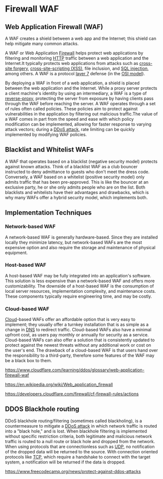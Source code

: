 # Firewall WAF

## Web Application Firewall (WAF)

A WAF creates a shield between a web app and the Internet; this shield can help mitigate many common attacks.

A WAF or Web Application [Firewall](https://www.cloudflare.com/learning/security/what-is-a-firewall/) helps protect web applications by filtering and monitoring [HTTP](https://www.cloudflare.com/learning/ddos/glossary/hypertext-transfer-protocol-http/) traffic between a web application and the Internet.It typically protects web applications from attacks such as [cross-site forgery](https://www.cloudflare.com/learning/security/threats/cross-site-request-forgery/), [cross-site-scripting (XSS)](https://www.cloudflare.com/learning/security/threats/cross-site-scripting/), file inclusion, and [SQL injection](https://www.cloudflare.com/learning/security/threats/sql-injection/), among others. A WAF is a protocol [layer 7](https://www.cloudflare.com/learning/ddos/what-is-layer-7/) defense (in the [OSI model](https://www.cloudflare.com/learning/ddos/glossary/open-systems-interconnection-model-osi/)).

By deploying a WAF in front of a web application, a shield is placed between the web application and the Internet. While a proxy server protects a client machine's identity by using an intermediary, a WAF is a type of [reverse-proxy](https://www.cloudflare.com/learning/cdn/glossary/reverse-proxy/), protecting the server from exposure by having clients pass through the WAF before reaching the server.
A WAF operates through a set of rules often called policies. These policies aim to protect against vulnerabilities in the application by filtering out malicious traffic.The value of a WAF comes in part from the speed and ease with which policy modification can be implemented, allowing for faster response to varying attack vectors; during a [DDoS attack](https://www.cloudflare.com/learning/ddos/what-is-a-ddos-attack), rate limiting can be quickly implemented by modifying WAF policies.

## Blacklist and Whitelist WAFs

A WAF that operates based on a blacklist (negative security model) protects against known attacks. Think of a blacklist WAF as a club bouncer instructed to deny admittance to guests who don't meet the dress code. Conversely, a WAF based on a whitelist (positive security model) only admits traffic that has been pre-approved. This is like the bouncer at an exclusive party, he or she only admits people who are on the list. Both blacklists and whitelists have their advantages and drawbacks, which is why many WAFs offer a hybrid security model, which implements both.

## Implementation Techniques

### Network-based WAF

A network-based WAF is generally hardware-based. Since they are installed locally they minimize latency, but network-based WAFs are the most expensive option and also require the storage and maintenance of physical equipment.

### Host-based WAF

A host-based WAF may be fully integrated into an application's software. This solution is less expensive than a network-based WAF and offers more customizability. The downside of a host-based WAF is the consumption of local server resources, implementation complexity, and maintenance costs. These components typically require engineering time, and may be costly.

### Cloud-based WAF

[Cloud](https://www.cloudflare.com/learning/cloud/what-is-the-cloud/)-based WAFs offer an affordable option that is very easy to implement; they usually offer a turnkey installation that is as simple as a change in [DNS](https://www.cloudflare.com/learning/ddos/glossary/domain-name-system-dns/) to redirect traffic. Cloud-based WAFs also have a minimal upfront cost, as users pay monthly or annually for security as a service. Cloud-based WAFs can also offer a solution that is consistently updated to protect against the newest threats without any additional work or cost on the user's end. The drawback of a cloud-based WAF is that users hand over the responsibility to a third-party, therefore some features of the WAF may be a black box to them.

<https://www.cloudflare.com/learning/ddos/glossary/web-application-firewall-waf>

<https://en.wikipedia.org/wiki/Web_application_firewall>

<https://developers.cloudflare.com/firewall/cf-firewall-rules/actions>

## DDOS Blackhole routing

DDoS blackhole routing/filtering (sometimes called blackholing), is a countermeasure to mitigate a [DDoS attack](https://www.cloudflare.com/learning/ddos/what-is-a-ddos-attack/) in which network traffic is routed into a "black hole," and is lost. When blackhole filtering is implemented without specific restriction criteria, both legitimate and malicious network traffic is routed to a null route or black hole and dropped from the network. When using protocols that are connectionless such as [UDP](https://www.cloudflare.com/learning/ddos/glossary/user-datagram-protocol-udp/), no notification of the dropped data will be returned to the source. With connection oriented protocols like [TCP](https://www.cloudflare.com/learning/ddos/glossary/tcp-ip/), which require a handshake to connect with the target system, a notification will be returned if the data is dropped.

<https://www.freecodecamp.org/news/protect-against-ddos-attacks>
